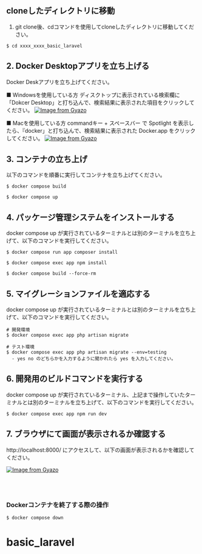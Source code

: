 ## cloneしたディレクトリに移動
1. git clone後、cdコマンドを使用してcloneしたディレクトリに移動してください。
```
$ cd xxxx_xxxx_basic_laravel
```

## 2. Docker Desktopアプリを立ち上げる
Docker Deskアプリを立ち上げてください。

■ Windowsを使用している方
ディスクトップに表示されている検索欄に「Dokcer Desktop」と打ち込んで、検索結果に表示された項目をクリックしてください。
[![Image from Gyazo](https://t.gyazo.com/teams/startup-technology/7ed4318805455ba0056ab6bd8b6d869d.gif)](https://startup-technology.gyazo.com/7ed4318805455ba0056ab6bd8b6d869d)

■ Macを使用している方
commandキー + スペースバー で Spotlight を表示したら、『docker」と打ち込んで、検索結果に表示された Docker.app をクリックしてください。
[![Image from Gyazo](https://t.gyazo.com/teams/startup-technology/e0744c7e3a010fddc4ba1057e36e89bb.gif)](https://startup-technology.gyazo.com/e0744c7e3a010fddc4ba1057e36e89bb)

## 3. コンテナの立ち上げ
以下のコマンドを順番に実行してコンテナを立ち上げてください。

```
$ docker compose build

$ docker compose up
```

## 4. パッケージ管理システムをインストールする
docker compose up が実行されているターミナルとは別のターミナルを立ち上げて、以下のコマンドを実行してください。

```
$ docker compose run app composer install

$ docker compose exec app npm install

$ docker compose build --force-rm
```

## 5. マイグレーションファイルを適応する
docker compose up が実行されているターミナルとは別のターミナルを立ち上げて、以下のコマンドを実行してください。

```
# 開発環境
$ docker compose exec app php artisan migrate

# テスト環境
$ docker compose exec app php artisan migrate --env=testing
  - yes no のどちらかを入力するように聞かれたら yes を入力してください。
```

## 6. 開発用のビルドコマンドを実行する
docker compose up が実行されているターミナル、上記まで操作していたターミナルとは別のターミナルを立ち上げて、以下のコマンドを実行してください。
```
$ docker compose exec app npm run dev
```

## 7. ブラウザにて画面が表示されるか確認する
http://localhost:8000/ にアクセスして、以下の画面が表示されるかを確認してください。

[![Image from Gyazo](https://t.gyazo.com/teams/startup-technology/9d5d8fc0ec9c2a52b1c14a4982d5d4d8.png)](https://startup-technology.gyazo.com/9d5d8fc0ec9c2a52b1c14a4982d5d4d8)

<br /><br />


### Dockerコンテナを終了する際の操作

```bash
$ docker compose down
```
# basic_laravel

